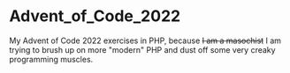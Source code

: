 # Advent_of_Code_2022

My Advent of Code 2022 exercises in PHP, because ~~I am a masochist~~ I am trying to brush up on more "modern" PHP and dust off some very creaky programming muscles.
